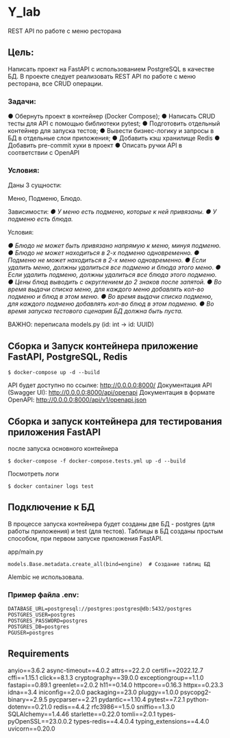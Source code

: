# Y_lab
REST API по работе с меню ресторана

## Цель:
Написать проект на FastAPI с использованием PostgreSQL в качестве БД.
В проекте следует реализовать REST API по работе с меню ресторана, все CRUD операции.

### Задачи:

● Обернуть проект в контейнер (Docker Compose);
● Написать CRUD тесты для API с помощью библиотеки pytest;
● Подготовить отдельный контейнер для запуска тестов;
● Вывести бизнес-логику и запросы в БД в отдельные слои приложения;
● Добавить кэш хранилище Redis
● Добавить pre-commit хуки в проект
● Описать ручки API в соответствии с OpenAPI


### Условия:
Даны 3 сущности:

Меню, Подменю, Блюдо.


Зависимости:
*● У меню есть подменю, которые к ней привязаны.*
*● У подменю есть блюда.*

Условия:

*● Блюдо не может быть привязано напрямую к меню, минуя подменю.*
*● Блюдо не может находиться в 2-х подменю одновременно.*
*● Подменю не может находиться в 2-х меню одновременно.*
*● Если удалить меню, должны удалиться все подменю и блюда этого меню.*
*● Если удалить подменю, должны удалиться все блюда этого подменю.*
*● Цены блюд выводить с округлением до 2 знаков после запятой.*
*● Во время выдачи списка меню, для каждого меню добавлять кол-во подменю и блюд в этом меню.*
*● Во время выдачи списка подменю, для каждого подменю добавлять кол-во блюд в этом подменю.*
*● Во время запуска тестового сценария БД должна быть пуста.*


ВАЖНО: переписала models.py (id: int -> id: UUID)

## Сборка и Запуск контейнера приложение FastAPI, PostgreSQL, Redis

    $ docker-compose up -d --build

API будет доступно по ссылке: http://0.0.0.0:8000/
Документация API (Swagger UI): http://0.0.0.0:8000/api/openapi
Документация в формате OpenAPI: http://0.0.0.0:8000/api/v1/openapi.json

## Сборка и запуск контейнера для тестирования приложения FastAPI
после запуска основного контейнера

    $ docker-compose -f docker-compose.tests.yml up -d --build

Посмотреть логи

    $ docker container logs test

## Подключение к БД

В процессе запуска контейнера будет созданы две БД - postgres (для работы приложения)
и test (для тестов).
Таблицы в БД созданы простым способом, при первом запуске приложения FastAPI.

app/main.py

    models.Base.metadata.create_all(bind=engine)  # Создание таблиц БД

Alembic не использовала.

### Пример файла .env:

    DATABASE_URL=postgresql://postgres:postgres@db:5432/postgres
    POSTGRES_USER=postgres
    POSTGRES_PASSWORD=postgres
    POSTGRES_DB=postgres
    PGUSER=postgres

## Requirements

anyio==3.6.2
async-timeout==4.0.2
attrs==22.2.0
certifi==2022.12.7
cffi==1.15.1
click==8.1.3
cryptography==39.0.0
exceptiongroup==1.1.0
fastapi==0.89.1
greenlet==2.0.2
h11==0.14.0
httpcore==0.16.3
httpx==0.23.3
idna==3.4
iniconfig==2.0.0
packaging==23.0
pluggy==1.0.0
psycopg2-binary==2.9.5
pycparser==2.21
pydantic==1.10.4
pytest==7.2.1
python-dotenv==0.21.0
redis==4.4.2
rfc3986==1.5.0
sniffio==1.3.0
SQLAlchemy==1.4.46
starlette==0.22.0
tomli==2.0.1
types-pyOpenSSL==23.0.0.2
types-redis==4.4.0.4
typing_extensions==4.4.0
uvicorn==0.20.0

